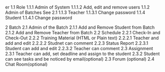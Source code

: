 er
  1.1 Role
    1.1.1 Admin of System
      1.1.1.2 Add, edit and remove users
    1.1.2 Admin of Batches
      See 2.1
    1.1.3 Teacher
      1.1.3.1 Change password
    1.1.4 Student
      1.1.4.1 Change password

2 Batch
  2.1 Admin of the Batch
    2.1.1 Add and Remove Student from Batch
    2.1.2 Add and Remove Teacher from Batch
  2.2 Schedule
    2.2.1 Check-In and Check-Out
    2.2.2 Training Material (HTML or Plain text)
      2.2.2.1 Teacher and add and edit
      2.2.2.2 Studnet can comment
    2.2.3 Status Report
      2.2.3.1 Student can add and edit
      2.2.3.2 Teacher can comment
  2.3 Assignment
    2.3.1 Teacher can add, set deadline and assign to the student
    2.3.2 Student can see tasks and be noticed by email(optional)
  2.3 Forum (optional)
  2.4 Chat Room(optional)

